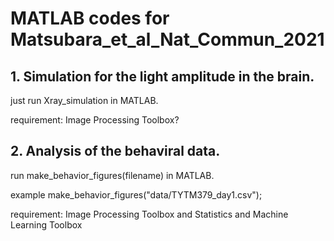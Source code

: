 # MATLAB codes for Matsubara_et_al_Nat_Commun_2021

## 1. Simulation for the light amplitude in the brain.
just run Xray_simulation in MATLAB.

requirement: Image Processing Toolbox?

## 2. Analysis of the behaviral data.
run make_behavior_figures(filename) in MATLAB.

example
make_behavior_figures("data/TYTM379_day1.csv");

requirement: Image Processing Toolbox and Statistics and Machine Learning Toolbox
